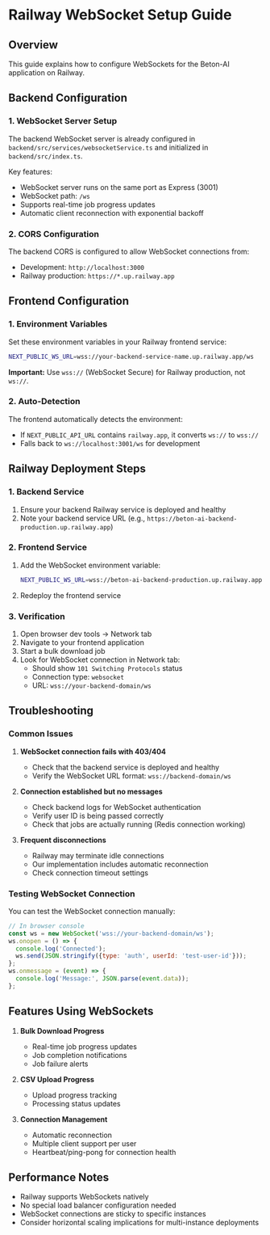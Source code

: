 # Railway WebSocket Setup Guide

## Overview
This guide explains how to configure WebSockets for the Beton-AI application on Railway.

## Backend Configuration

### 1. WebSocket Server Setup
The backend WebSocket server is already configured in `backend/src/services/websocketService.ts` and initialized in `backend/src/index.ts`.

Key features:
- WebSocket server runs on the same port as Express (3001)
- WebSocket path: `/ws`
- Supports real-time job progress updates
- Automatic client reconnection with exponential backoff

### 2. CORS Configuration
The backend CORS is configured to allow WebSocket connections from:
- Development: `http://localhost:3000`
- Railway production: `https://*.up.railway.app`

## Frontend Configuration

### 1. Environment Variables
Set these environment variables in your Railway frontend service:

```bash
NEXT_PUBLIC_WS_URL=wss://your-backend-service-name.up.railway.app/ws
```

**Important:** Use `wss://` (WebSocket Secure) for Railway production, not `ws://`.

### 2. Auto-Detection
The frontend automatically detects the environment:
- If `NEXT_PUBLIC_API_URL` contains `railway.app`, it converts `ws://` to `wss://`
- Falls back to `ws://localhost:3001/ws` for development

## Railway Deployment Steps

### 1. Backend Service
1. Ensure your backend Railway service is deployed and healthy
2. Note your backend service URL (e.g., `https://beton-ai-backend-production.up.railway.app`)

### 2. Frontend Service
1. Add the WebSocket environment variable:
   ```bash
   NEXT_PUBLIC_WS_URL=wss://beton-ai-backend-production.up.railway.app/ws
   ```
2. Redeploy the frontend service

### 3. Verification
1. Open browser dev tools → Network tab
2. Navigate to your frontend application
3. Start a bulk download job
4. Look for WebSocket connection in Network tab:
   - Should show `101 Switching Protocols` status
   - Connection type: `websocket`
   - URL: `wss://your-backend-domain/ws`

## Troubleshooting

### Common Issues

1. **WebSocket connection fails with 403/404**
   - Check that the backend service is deployed and healthy
   - Verify the WebSocket URL format: `wss://backend-domain/ws`

2. **Connection established but no messages**
   - Check backend logs for WebSocket authentication
   - Verify user ID is being passed correctly
   - Check that jobs are actually running (Redis connection working)

3. **Frequent disconnections**
   - Railway may terminate idle connections
   - Our implementation includes automatic reconnection
   - Check connection timeout settings

### Testing WebSocket Connection

You can test the WebSocket connection manually:

```javascript
// In browser console
const ws = new WebSocket('wss://your-backend-domain/ws');
ws.onopen = () => {
  console.log('Connected');
  ws.send(JSON.stringify({type: 'auth', userId: 'test-user-id'}));
};
ws.onmessage = (event) => {
  console.log('Message:', JSON.parse(event.data));
};
```

## Features Using WebSockets

1. **Bulk Download Progress**
   - Real-time job progress updates
   - Job completion notifications
   - Job failure alerts

2. **CSV Upload Progress**
   - Upload progress tracking
   - Processing status updates

3. **Connection Management**
   - Automatic reconnection
   - Multiple client support per user
   - Heartbeat/ping-pong for connection health

## Performance Notes

- Railway supports WebSockets natively
- No special load balancer configuration needed
- WebSocket connections are sticky to specific instances
- Consider horizontal scaling implications for multi-instance deployments 